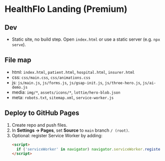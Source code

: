 # HealthFlo Landing (Premium)

## Dev
- Static site, no build step. Open `index.html` or use a static server (e.g. `npx serve`).

## File map
- html: `index.html`, `patient.html`, `hospital.html`, `insurer.html`
- css: `css/main.css`, `css/animations.css`
- js: `js/main.js`, `js/forms.js`, `js/gsap-init.js`, `js/three-hero.js`, `js/ai-demo.js`
- media: `img/*`, `assets/icons/*`, `lottie/hero-blob.json`
- meta: `robots.txt`, `sitemap.xml`, `service-worker.js`

## Deploy to GitHub Pages
1. Create repo and push files.
2. In **Settings → Pages**, set **Source** to `main` branch `/ (root)`.
3. Optional: register Service Worker by adding:
   ```html
   <script>
     if ('serviceWorker' in navigator) navigator.serviceWorker.register('/service-worker.js');
   </script>
